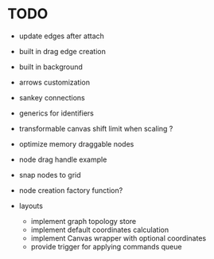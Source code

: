 # TODO

- update edges after attach
- built in drag edge creation
- built in background
- arrows customization
- sankey connections
- generics for identifiers
- transformable canvas shift limit when scaling ?
- optimize memory draggable nodes
- node drag handle example
- snap nodes to grid
- node creation factory function?

- layouts

  - implement graph topology store
  - implement default coordinates calculation
  - implement Canvas wrapper with optional coordinates
  - provide trigger for applying commands queue

